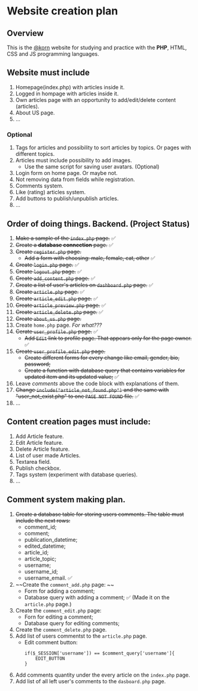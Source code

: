 # Website creation plan

## Overview

This is the [@korn](mailto:y.korniievskyi@dev-branch.com) website for studying and practice with the **PHP**, HTML, CSS and JS programming languages. 

## Website must include
1. Homepage(index.php) with articles inside it.
2. Logged in hompage with articles inside it.
3. Own articles page with an opportunity to add/edit/delete content (articles).
4. About US page.
5. ...

### Optional
1. Tags for articles and possibility to sort articles by topics. Or pages with different topics.
2. Articles must include possibility to add images.
    - Use the same script for saving user avatars. (Optional)
3. Login form on home page. Or maybe not.
4. Not removing data from fields while registration.
5. Comments system.
6. Like (rating) articles system.
7. Add buttons to publish/unpublish articles.
8. ...

## Order of doing things. Backend. (Project Status)
1. ~~Make a sample of the `index.php` page.~~ :white_check_mark:
2. ~~Create a **database connection** page.~~ :white_check_mark:
3. ~~Create `register.php` page.~~
    - ~~Add a form with choosing: male, female, cat, other~~ :white_check_mark:
4. ~~Create `login.php` page.~~ :white_check_mark:
5. ~~Create `logout.php` page.~~ :white_check_mark:
6. ~~Create `add_content.php` page.~~ :white_check_mark:
7. ~~Create a list of user's articles on `dashboard.php` page.~~ :white_check_mark:
8. ~~Create `article.php` page.~~ :white_check_mark:
9. ~~Create `article_edit.php` page.~~ :white_check_mark:
10. ~~Create `article_preview.php` page.~~ :white_check_mark:
11. ~~Create `article_delete.php` page.~~ :white_check_mark:
12. ~~Create `about_us.php` page.~~
13. Create `home.php` page. *For what???*
14. ~~Cerate `user_profile.php` page.~~ :white_check_mark:
    - ~~Add `Edit` link to profile page. That appears only for the page owner.~~ :white_check_mark:
15. ~~Create `user_profile_edit.php` page.~~
    - ~~Create different forms for every change like email, gender, bio, password;~~
    - ~~Create a function with database query that contains variables for updated item and its updated value;~~ :white_check_mark:
16. Leave *comments* above the code block with explanations of them.
17. ~~Change `include("article_not_found.php")` and the same with "user_not_exist.php" to one `PAGE NOT FOUND` file.~~ :white_check_mark:
18. ...

## Content creation pages must include:
1. Add Article feature.
2. Edit Article feature.
3. Delete Article feature.
4. List of user made Articles.
5. Textarea field.
6. Publish checkbox.
7. Tags system (experiment with database queries).
8. ...

## Comment system making plan.
1. ~~Create a database table for storing users comments. The table must include the next rows:~~
    - comment_id;
    - comment;
    - publication_datetime;
    - edited_datetime;
    - article_id;
    - article_topic;
    - username;
    - username_id;
    - username_email.   :white_check_mark:
2. ~~Create the `comment_add.php` page: ~~
    - Form for adding a comment;
    - Database query with adding a comment; :white_check_mark: (Made it on the `article.php` page.)
3. Create the `comment_edit.php` page:
    - Forn for editing a comment;
    - Database query for editing comments;
4. Create the `comment_delete.php` page.
5. Add list of users commentst to the `article.php` page.
    - Edit comment button:
        ```
        if($_SESSION['username']) == $comment_query['username']{
            EDIT_BUTTON
        }
        ```
6. Add comments quantity under the every article on the `index.php` page.
7. Add list of all left user's comments to the `dasboard.php` page.
